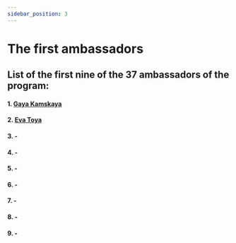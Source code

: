 ```yaml
---
sidebar_position: 3
---
```


# The first ambassadors

## List of the first nine of the 37 ambassadors of the program:

#### 1. [Gaya Kamskaya](https://www.instagram.com/playom/)

#### 2. [Eva Toya](https://www.instagram.com/eva_toya)

#### 3. -

#### 4. -

#### 5. -

#### 6. -

#### 7. -

#### 8. -

#### 9. -
